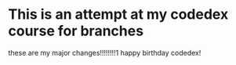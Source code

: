 <h1>This is an attempt at my codedex course for branches</h1>


these are my major changes!!!!!!!!1
happy birthday codedex!